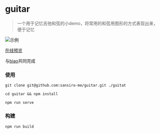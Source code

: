 # guitar

> 一个用于记忆吉他和弦的小demo，将常用的和弦用图形的方式表现出来，便于记忆

![示例](http://cdn.521plus.com/images/guitar-example.jpg)

[在线预览](http://works.521plus.com/guitar)

与[biao](https://github.com/guoruibiao)共同完成


### 使用

```git clone git@github.com:sansiro-me/guitar.git ./guitat```

```cd guitar && npm install```

```npm run serve```

### 构建

```npm run build```